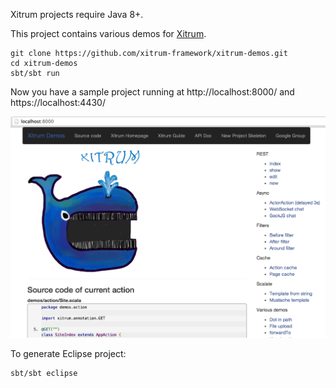 Xitrum projects require Java 8+.

This project contains various demos for [Xitrum](http://xitrum-framework.github.io/).

```
git clone https://github.com/xitrum-framework/xitrum-demos.git
cd xitrum-demos
sbt/sbt run
```

Now you have a sample project running at http://localhost:8000/
and https://localhost:4430/

![ScreenShot](screenshot.png)

To generate Eclipse project:

```
sbt/sbt eclipse
```

